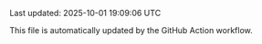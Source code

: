 Last updated: 2025-10-01 19:09:06 UTC

This file is automatically updated by the GitHub Action workflow.
